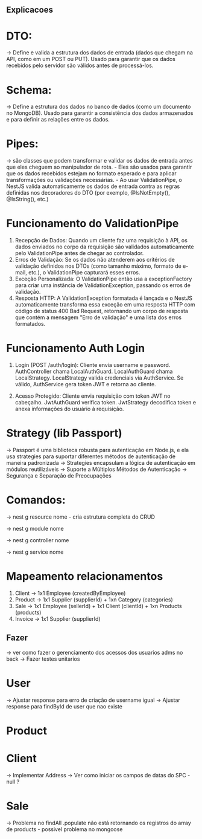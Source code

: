 ## Explicacoes 
# DTO: 
-> Define e valida a estrutura dos dados de entrada (dados que chegam na API, como em um POST ou PUT). Usado para garantir que os dados recebidos pelo servidor são válidos antes de processá-los.

# Schema: 
-> Define a estrutura dos dados no banco de dados (como um documento no MongoDB). Usado para garantir a consistência dos dados armazenados e para definir as relações entre os dados.

# Pipes: 
-> são classes que podem transformar e validar os dados de entrada antes que eles cheguem ao manipulador de rota.
    - Eles são usados para garantir que os dados recebidos estejam no formato esperado e para aplicar transformações ou validações necessárias.
    - Ao usar ValidationPipe, o NestJS valida automaticamente os dados de entrada contra as regras definidas nos decoradores do DTO (por exemplo, @IsNotEmpty(), @IsString(), etc.)

# Funcionamento do ValidationPipe
1. Recepção de Dados: Quando um cliente faz uma requisição à API, os dados enviados no corpo da requisição são validados automaticamente pelo ValidationPipe antes de chegar ao controlador.
2. Erros de Validação: Se os dados não atenderem aos critérios de validação definidos nos DTOs (como tamanho máximo, formato de e-mail, etc.), o ValidationPipe capturará esses erros.
3. Exceção Personalizada: O ValidationPipe então usa a exceptionFactory para criar uma instância de ValidationException, passando os erros de validação.
4. Resposta HTTP: A ValidationException formatada é lançada e o NestJS automaticamente transforma essa exceção em uma resposta HTTP com código de status 400 Bad Request, retornando um corpo de resposta que contém a mensagem "Erro de validação" e uma lista dos erros formatados.

# Funcionamento Auth Login
1. Login (POST /auth/login):
    Cliente envia username e password.
    AuthController chama LocalAuthGuard.
    LocalAuthGuard chama LocalStrategy.
    LocalStrategy valida credenciais via AuthService.
    Se válido, AuthService gera token JWT e retorna ao cliente.

2. Acesso Protegido:
    Cliente envia requisição com token JWT no cabeçalho.
    JwtAuthGuard verifica token.
    JwtStrategy decodifica token e anexa informações do usuário à requisição.

# Strategy (lib Passport)
-> Passport é uma biblioteca robusta para autenticação em Node.js, e ela usa strategies para suportar diferentes métodos de autenticação de maneira padronizada
-> Strategies encapsulam a lógica de autenticação em módulos reutilizáveis
-> Suporte a Múltiplos Métodos de Autenticação
-> Segurança e Separação de Preocupações


# Comandos:
-> nest g resource nome
    - cria estrutura completa do CRUD

-> nest g module nome

-> nest g controller nome

-> nest g service nome


# Mapeamento relacionamentos
1. Client -> 1x1 Employee (createdByEmployee)
2. Product -> 1x1 Supplier (supplierId) + 1xn Category (categories)
3. Sale -> 1x1 Employee (sellerId) + 1x1 Client (clientId) + 1xn Products (products)
4. Invoice -> 1x1 Supplier (supplierId)


## Fazer
-> ver como fazer o gerenciamento dos acessos dos usuarios adms no back
-> Fazer testes unitarios

# User
-> Ajustar response para erro de criação de username igual
-> Ajustar response para findById de user que nao existe

# Product

# Client
-> Implementar Address
-> Ver como iniciar os campos de datas do SPC - null ?

# Sale
-> Problema no findAll .populate não está retornando os registros do array de products - possivel problema no mongoose
